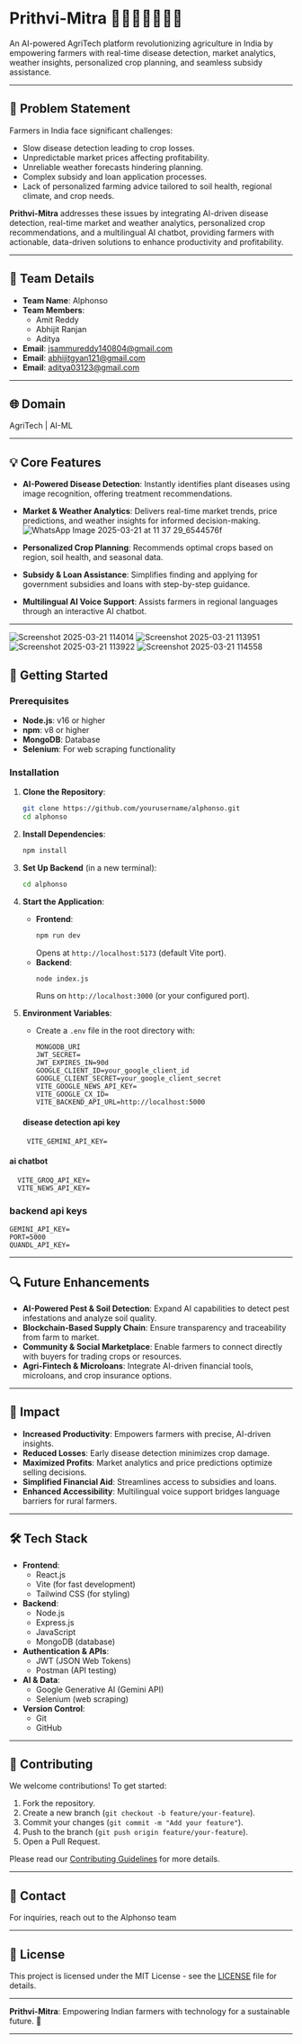 # Prithvi-Mitra 🌿🧑🏻‍🌾💵🚜🌽

An AI-powered AgriTech platform revolutionizing agriculture in India by empowering farmers with real-time disease detection, market analytics, weather insights, personalized crop planning, and seamless subsidy assistance.

---

## 🎯 Problem Statement

Farmers in India face significant challenges:
- Slow disease detection leading to crop losses.
- Unpredictable market prices affecting profitability.
- Unreliable weather forecasts hindering planning.
- Complex subsidy and loan application processes.
- Lack of personalized farming advice tailored to soil health, regional climate, and crop needs.

**Prithvi-Mitra** addresses these issues by integrating AI-driven disease detection, real-time market and weather analytics, personalized crop recommendations, and a multilingual AI chatbot, providing farmers with actionable, data-driven solutions to enhance productivity and profitability.

---

## 👥 Team Details

- **Team Name**: Alphonso  
- **Team Members**:  
  - Amit Reddy  
  - Abhijit Ranjan  
  - Aditya  
- **Email**: jsammureddy140804@gmail.com  
- **Email**: abhijitgyan121@gmail.com
- **Email**: aditya03123@gmail.com

---

## 🌐 Domain

AgriTech | AI-ML

---

## 💡 Core Features

- **AI-Powered Disease Detection**: Instantly identifies plant diseases using image recognition, offering treatment recommendations.  
- **Market & Weather Analytics**: Delivers real-time market trends, price predictions, and weather insights for informed decision-making.  ![WhatsApp Image 2025-03-21 at 11 37 29_6544576f](https://github.com/user-attachments/assets/8fc59cf9-20c4-4b3e-822d-013da7a15eac)

- **Personalized Crop Planning**: Recommends optimal crops based on region, soil health, and seasonal data.  
- **Subsidy & Loan Assistance**: Simplifies finding and applying for government subsidies and loans with step-by-step guidance.  
- **Multilingual AI Voice Support**: Assists farmers in regional languages through an interactive AI chatbot.  

---
![Screenshot 2025-03-21 114014](https://github.com/user-attachments/assets/661bc7b1-84fe-4875-bdd5-73fdedd3b6e7)
![Screenshot 2025-03-21 113951](https://github.com/user-attachments/assets/bc256ee5-9455-48ef-afb5-3139e337c83e)
![Screenshot 2025-03-21 113922](https://github.com/user-attachments/assets/75feced1-fb54-4ba4-98f0-9c37cba49843)
![Screenshot 2025-03-21 114558](https://github.com/user-attachments/assets/f6109f7d-c6f6-41b8-a196-d5f90302f16e)




## 🚀 Getting Started

### Prerequisites

- **Node.js**: v16 or higher  
- **npm**: v8 or higher  
- **MongoDB**: Database  
- **Selenium**: For web scraping functionality  

### Installation

1. **Clone the Repository**:
   ```bash
   git clone https://github.com/yourusername/alphonso.git
   cd alphonso
   ```

2. **Install Dependencies**:
   ```bash
   npm install
   ```

3. **Set Up Backend** (in a new terminal):
   ```bash
   cd alphonso
   ```

4. **Start the Application**:
   - **Frontend**:
     ```bash
     npm run dev
     ```
     Opens at `http://localhost:5173` (default Vite port).
   - **Backend**:
     ```bash
     node index.js
     ```
     Runs on `http://localhost:3000` (or your configured port).

5. **Environment Variables**:
   - Create a `.env` file in the root directory with:
     ```
     MONGODB_URI
     JWT_SECRET=
     JWT_EXPIRES_IN=90d
     GOOGLE_CLIENT_ID=your_google_client_id
     GOOGLE_CLIENT_SECRET=your_google_client_secret
     VITE_GOOGLE_NEWS_API_KEY=
     VITE_GOOGLE_CX_ID=
     VITE_BACKEND_API_URL=http://localhost:5000

    ####  disease detection api key
     ```
      VITE_GEMINI_API_KEY=
 #### ai chatbot
  
      VITE_GROQ_API_KEY=
      VITE_NEWS_API_KEY=

### backend api keys
    GEMINI_API_KEY=
    PORT=5000
    QUANDL_API_KEY=
    

---

## 🔍 Future Enhancements

- **AI-Powered Pest & Soil Detection**: Expand AI capabilities to detect pest infestations and analyze soil quality.  
- **Blockchain-Based Supply Chain**: Ensure transparency and traceability from farm to market.  
- **Community & Social Marketplace**: Enable farmers to connect directly with buyers for trading crops or resources.  
- **Agri-Fintech & Microloans**: Integrate AI-driven financial tools, microloans, and crop insurance options.  

---

## 💪 Impact

- **Increased Productivity**: Empowers farmers with precise, AI-driven insights.  
- **Reduced Losses**: Early disease detection minimizes crop damage.  
- **Maximized Profits**: Market analytics and price predictions optimize selling decisions.  
- **Simplified Financial Aid**: Streamlines access to subsidies and loans.  
- **Enhanced Accessibility**: Multilingual voice support bridges language barriers for rural farmers.  

---

## 🛠 Tech Stack

- **Frontend**:  
  - React.js  
  - Vite (for fast development)  
  - Tailwind CSS (for styling)  
- **Backend**:  
  - Node.js  
  - Express.js  
  - JavaScript  
  - MongoDB (database)  
- **Authentication & APIs**:  
  - JWT (JSON Web Tokens)  
  - Postman (API testing)  
- **AI & Data**:  
  - Google Generative AI (Gemini API)  
  - Selenium (web scraping)  
- **Version Control**:  
  - Git  
  - GitHub  

---

## 🤝 Contributing

We welcome contributions! To get started:
1. Fork the repository.
2. Create a new branch (`git checkout -b feature/your-feature`).
3. Commit your changes (`git commit -m "Add your feature"`).
4. Push to the branch (`git push origin feature/your-feature`).
5. Open a Pull Request.

Please read our [Contributing Guidelines](CONTRIBUTING.md) for more details.

---

##  📧 Contact


For inquiries, reach out to the Alphonso team 



---

## 📜 License

This project is licensed under the MIT License - see the [LICENSE](LICENSE) file for details.


---


**Prithvi-Mitra**: Empowering Indian farmers with technology for a sustainable future. 🌾

---
